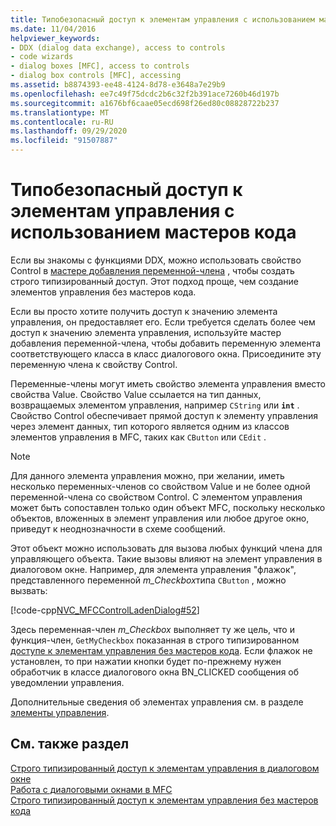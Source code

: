 ```yaml
---
title: Типобезопасный доступ к элементам управления с использованием мастеров кода
ms.date: 11/04/2016
helpviewer_keywords:
- DDX (dialog data exchange), access to controls
- code wizards
- dialog boxes [MFC], access to controls
- dialog box controls [MFC], accessing
ms.assetid: b8874393-ee48-4124-8d78-e3648a7e29b9
ms.openlocfilehash: ee7c49f75dcdc2b6c32f2b391ace7260b46d197b
ms.sourcegitcommit: a1676bf6caae05ecd698f26ed80c08828722b237
ms.translationtype: MT
ms.contentlocale: ru-RU
ms.lasthandoff: 09/29/2020
ms.locfileid: "91507887"
---
```

# <a name="type-safe-access-to-controls-with-code-wizards"></a>Типобезопасный доступ к элементам управления с использованием мастеров кода

Если вы знакомы с функциями DDX, можно использовать свойство Control в [мастере добавления переменной-члена](../ide/adding-a-member-variable-visual-cpp.md#add-member-variable-wizard) , чтобы создать строго типизированный доступ. Этот подход проще, чем создание элементов управления без мастеров кода.

Если вы просто хотите получить доступ к значению элемента управления, он предоставляет его. Если требуется сделать более чем доступ к значению элемента управления, используйте мастер добавления переменной-члена, чтобы добавить переменную элемента соответствующего класса в класс диалогового окна. Присоедините эту переменную члена к свойству Control.

Переменные-члены могут иметь свойство элемента управления вместо свойства Value. Свойство Value ссылается на тип данных, возвращаемых элементом управления, например `CString` или **`int`** . Свойство Control обеспечивает прямой доступ к элементу управления через элемент данных, тип которого является одним из классов элементов управления в MFC, таких как `CButton` или `CEdit` .

> [!NOTE]
> Для данного элемента управления можно, при желании, иметь несколько переменных-членов со свойством Value и не более одной переменной-члена со свойством Control. С элементом управления может быть сопоставлен только один объект MFC, поскольку несколько объектов, вложенных в элемент управления или любое другое окно, приведут к неоднозначности в схеме сообщений.

Этот объект можно использовать для вызова любых функций члена для управляющего объекта. Такие вызовы влияют на элемент управления в диалоговом окне. Например, для элемента управления "флажок", представленного переменной *m_Checkbox*типа `CButton` , можно вызвать:

[!code-cpp[NVC_MFCControlLadenDialog#52](../mfc/codesnippet/cpp/type-safe-access-to-controls-with-code-wizards_1.cpp)]

Здесь переменная-член *m_Checkbox* выполняет ту же цель, что и функция-член, `GetMyCheckbox` показанная в строго типизированном [доступе к элементам управления без мастеров кода](../mfc/type-safe-access-to-controls-without-code-wizards.md). Если флажок не установлен, то при нажатии кнопки будет по-прежнему нужен обработчик в классе диалогового окна BN_CLICKED сообщения об уведомлении управления.

Дополнительные сведения об элементах управления см. в разделе [элементы управления](../mfc/controls-mfc.md).

## <a name="see-also"></a>См. также раздел

[Строго типизированный доступ к элементам управления в диалоговом окне](../mfc/type-safe-access-to-controls-in-a-dialog-box.md)<br/>
[Работа с диалоговыми окнами в MFC](../mfc/life-cycle-of-a-dialog-box.md)<br/>
[Строго типизированный доступ к элементам управления без мастеров кода](../mfc/type-safe-access-to-controls-without-code-wizards.md)
